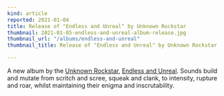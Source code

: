 ```yaml
---
kind: article
reported: 2021-01-04
title: Release of "Endless and Unreal" by Unknown Rockstar
thumbnail: 2021-01-05-endless-and-unreal-album-release.jpg
thumbnail_url: "/albums/endless-and-unreal"
thumbnail_title: Release of "Endless and Unreal" by Unknown Rockstar

---
```

A new album by the [Unknown Rockstar](/artists/unknown-rockstar), [Endless and Unreal](/albums/endless-and-unreal). Sounds build and mutate from scritch and scree, squeak and clank, to intensity, rupture and roar, whilst maintaining their enigma and inscrutability. 